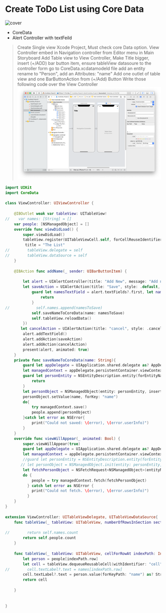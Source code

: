 # Create ToDo List using Core Data
![cover](doc/cover.gif)

* CoreData
* Alert Controller with textFeild


> Create Single view Xcode Project, Must check core Data option.
> View Controller embed in Navigation controller from Editor menu in Main Storyboard
> Add Table view to View Controller, Make Title bigger, insert (+/ADD) bar button item, ensure tableView datasoure to the controller form 
> go to CoreData.xcdatamodeld file add an entity rename to "Person", add an Attributes: "name"
> Add one outlet of table view and one BarButtonAction from (+/Add) Button
> Write those following code over the View Controller
![cover](doc/a1.png)

```swift
import UIKit
import CoreData

class ViewController: UIViewController {

    @IBOutlet weak var tableView: UITableView!
//    var names: [String] = []
    var people: [NSManagedObject] = []
    override func viewDidLoad() {
        super.viewDidLoad()
        tableView.register(UITableViewCell.self, forCellReuseIdentifier: "cell")
         title = "The List"
//        tableView.delegate = self
//        tableView.dataSource = self
    }
    
    @IBAction func addName(_ sender: UIBarButtonItem) {
        
        let alert = UIAlertController(title: "Add New", message: "Add new names", preferredStyle: .alert)
        let saveAction = UIAlertAction(title: "Save", style: .default, handler: {[unowned self] action in
            guard let namesTextField = alert.textFields?.first, let namesToSave = namesTextField.text else{
                return
            }
//            self.names.append(namesToSave)
            self.saveNameToCoreData(name: namesToSave)
            self.tableView.reloadData()
        })
       let cancelAction = UIAlertAction(title: "cancel", style: .cancel, handler: nil)
        alert.addTextField()
        alert.addAction(saveAction)
        alert.addAction(cancelAction)
        present(alert, animated: true)
    }
    private func saveNameToCoreData(name: String){
        guard let appDelegate = UIApplication.shared.delegate as? AppDelegate else{ return }
        let managedContext = appDelegate.persistentContainer.viewContext
        guard let personEntity = NSEntityDescription.entity(forEntityName: "Person", in: managedContext) else{
            return
        }
        let personObject = NSManagedObject(entity: personEntity, insertInto: managedContext)
        personObject.setValue(name, forKey: "name")
        do{
            try managedContext.save()
            people.append(personObject)
        }catch let error as NSError{
            print("Could not saved: \(error), \(error.userInfo)")
        }
    }
    override func viewWillAppear(_ animated: Bool) {
        super.viewWillAppear(true)
        guard let appDelegate = UIApplication.shared.delegate as? AppDelegate else{ return }
        let managedContext = appDelegate.persistentContainer.viewContext
        //guard let personEntity = NSEntityDescription.entity(forEntityName: "Person", in: managedContext) else{ return }
       // let personObject = NSManagedObject.init(entity: personEntity, insertInto: managedContext)
        let fetchPersonObject = NSFetchRequest<NSManagedObject>(entityName: "Person")
        do {
            people = try managedContext.fetch(fetchPersonObject)
          } catch let error as NSError {
            print("Could not fetch. \(error), \(error.userInfo)")
          }
    }
}

extension ViewController: UITableViewDelegate, UITableViewDataSource{
    func tableView(_ tableView: UITableView, numberOfRowsInSection section: Int) -> Int {
        
//        return self.names.count
        return self.people.count
    }
    
    func tableView(_ tableView: UITableView, cellForRowAt indexPath: IndexPath) -> UITableViewCell {
        let person = people[indexPath.row]
        let cell = tableView.dequeueReusableCell(withIdentifier: "cell", for: indexPath)
//        cell.textLabel?.text = names[indexPath.row]
        cell.textLabel?.text = person.value(forKeyPath: "name") as? String
        return cell
        
    }
    
    
}

```


